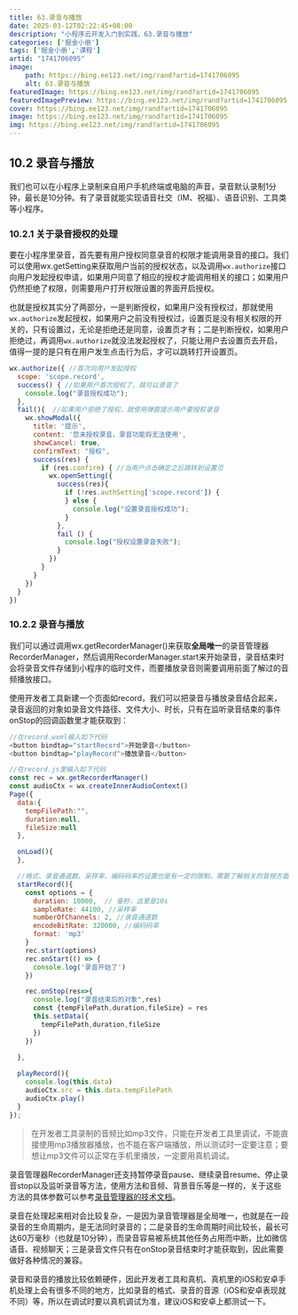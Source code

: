 ```yaml
---
title: 63.录音与播放
date: 2025-03-12T02:22:45+08:00
description: "小程序云开发入门到实践，63.录音与播放"
categories: ['掘金小册']
tags: ['掘金小册','课程']
artid: "1741706095"
image:
    path: https://bing.ee123.net/img/rand?artid=1741706095
    alt: 63.录音与播放
featuredImage: https://bing.ee123.net/img/rand?artid=1741706095
featuredImagePreview: https://bing.ee123.net/img/rand?artid=1741706095
cover: https://bing.ee123.net/img/rand?artid=1741706095
image: https://bing.ee123.net/img/rand?artid=1741706095
img: https://bing.ee123.net/img/rand?artid=1741706095
---
```


## 10.2 录音与播放
我们也可以在小程序上录制来自用户手机终端或电脑的声音，录音默认录制1分钟，最长是10分钟。有了录音就能实现语音社交（IM、祝福）、语音识别、工具类等小程序。

### 10.2.1 关于录音授权的处理
要在小程序里录音，首先要有用户授权同意录音的权限才能调用录音的接口。我们可以使用wx.getSetting来获取用户当前的授权状态，以及调用`wx.authorize`接口向用户发起授权申请，如果用户同意了相应的授权才能调用相关的接口；如果用户仍然拒绝了权限，则需要用户打开权限设置的界面开启授权。

也就是授权其实分了两部分，一是判断授权，如果用户没有授权过，那就使用`wx.authorize`发起授权，如果用户之前没有授权过，设置页是没有相关权限的开关的，只有设置过，无论是拒绝还是同意，设置页才有；二是判断授权，如果用户拒绝过，再调用`wx.authorize`就没法发起授权了，只能让用户去设置页去开启，值得一提的是只有在用户发生点击行为后，才可以跳转打开设置页。

```javascript
wx.authorize({ //首次向用户发起授权
  scope: 'scope.record', 
  success() { //如果用户首次授权了，就可以录音了
    console.log("录音授权成功");
  },
  fail(){  //如果用户拒绝了授权，就使用弹窗提示用户要授权录音
    wx.showModal({ 
      title: '提示',
      content: '您未授权录音，录音功能将无法使用',
      showCancel: true,
      confirmText: "授权",
      success(res) {  
        if (res.confirm) { //当用户点击确定之后跳转到设置页
          wx.openSetting({
            success(res){
              if (!res.authSetting['scope.record']) { 
              } else {
                console.log("设置录音授权成功");
              }
            },
            fail () {
              console.log("授权设置录音失败");
            }
          })
        } 
      }
    })
  }
})
```

### 10.2.2 录音与播放
我们可以通过调用wx.getRecorderManager()来获取**全局唯一**的录音管理器RecorderManager，然后调用RecorderManager.start来开始录音，录音结束时会将录音文件存储到小程序的临时文件，而要播放录音则需要调用前面了解过的音频播放接口。

使用开发者工具新建一个页面如record，我们可以把录音与播放录音结合起来，录音返回的对象如录音文件路径、文件大小、时长，只有在监听录音结束的事件onStop的回调函数里才能获取到：
```javascript
//在record.wxml输入如下代码
<button bindtap="startRecord">开始录音</button>
<button bindtap="playRecord">播放录音</button>

//在record.js里输入如下代码
const rec = wx.getRecorderManager()
const audioCtx = wx.createInnerAudioContext()
Page({
  data:{
    tempFilePath:"",
    duration:null,
    fileSize:null
  },

  onLoad(){
  },

  //格式、录音通道数、采样率、编码码率的设置也是有一定的限制，需要了解相关的音频方面的知识才能自主设置，不然比较容易出错
  startRecord(){
    const options = {
      duration: 10000,  // 毫秒，这里是10s
      sampleRate: 44100, //采样率
      numberOfChannels: 2, //录音通道数
      encodeBitRate: 320000, //编码码率
      format: 'mp3'
    }
    rec.start(options)
    rec.onStart(() => {
      console.log('录音开始了')
    })

    rec.onStop(res=>{
      console.log("录音结束后的对象",res)
      const {tempFilePath,duration,fileSize} = res
      this.setData({
        tempFilePath,duration,fileSize
      })
    })
  
  },

  playRecord(){
    console.log(this.data)
    audioCtx.src = this.data.tempFilePath
    audioCtx.play()
  }
});
```
>在开发者工具录制的音频比如mp3文件，只能在开发者工具里调试，不能直接使用mp3播放器播放，也不能在客户端播放，所以测试时一定要注意；要想让mp3文件可以正常在手机里播放，一定要用真机调试。

录音管理器RecorderManager还支持暂停录音pause、继续录音resume、停止录音stop以及监听录音等方法，使用方法和音频、背景音乐等是一样的，关于这些方法的具体参数可以参考[录音管理器的技术文档](https://developers.weixin.qq.com/miniprogram/dev/api/media/recorder/RecorderManager.html)。

录音在处理起来相对会比较复杂，一是因为录音管理器是全局唯一，也就是在一段录音的生命周期内，是无法同时录音的；二是录音的生命周期时间比较长，最长可达60万毫秒（也就是10分钟），而录音容易被系统其他任务占用而中断，比如微信语音、视频聊天；三是录音文件只有在onStop录音结束时才能获取到，因此需要做好各种情况的兼容。

录音和录音的播放比较依赖硬件，因此开发者工具和真机、真机里的iOS和安卓手机处理上会有很多不同的地方，比如录音的格式、录音的音源（iOS和安卓表现就不同）等，所以在调试时要以真机调试为准，建议iOS和安卓上都测试一下。